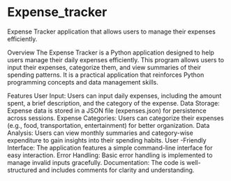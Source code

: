 # Expense_tracker
Expense Tracker application that allows users to manage their expenses efficiently. 

Overview
The Expense Tracker is a Python application designed to help users manage their daily expenses efficiently. This program allows users to input their expenses, categorize them, and view summaries of their spending patterns. It is a practical application that reinforces Python programming concepts and data management skills.

Features
User Input: Users can input daily expenses, including the amount spent, a brief description, and the category of the expense.
Data Storage: Expense data is stored in a JSON file (expenses.json) for persistence across sessions.
Expense Categories: Users can categorize their expenses (e.g., food, transportation, entertainment) for better organization.
Data Analysis: Users can view monthly summaries and category-wise expenditure to gain insights into their spending habits.
User -Friendly Interface: The application features a simple command-line interface for easy interaction.
Error Handling: Basic error handling is implemented to manage invalid inputs gracefully.
Documentation: The code is well-structured and includes comments for clarity and understanding.
